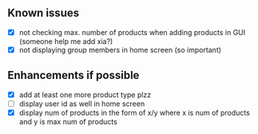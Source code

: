 ## Known issues

- [x] not checking max. number of products when adding products in GUI (someone help me add xia?)
- [x] not displaying group members in home screen (so important)

## Enhancements if possible

- [x] add at least one more product type plzz
- [ ] display user id as well in home screen
- [x] display num of products in the form of x/y where x is num of products and y is max num of products
